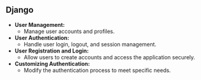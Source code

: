 ## Django 

- **User Management:**
    - Manage user accounts and profiles.
- **User Authentication:**
    - Handle user login, logout, and session management.
- **User Registration and Login:**
    - Allow users to create accounts and access the application securely.
- **Customizing Authentication:**
    - Modify the authentication process to meet specific needs.
 
